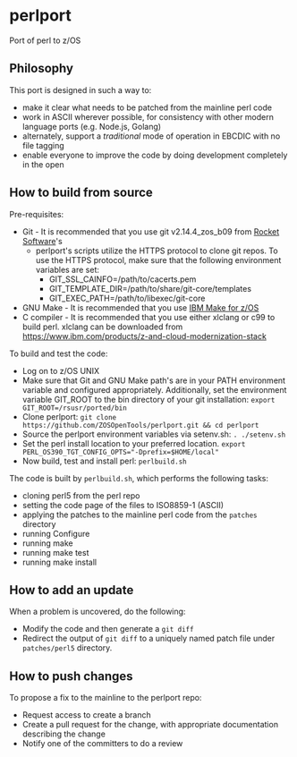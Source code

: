 # perlport
Port of perl to z/OS

## Philosophy

This port is designed in such a way to:
 - make it clear what needs to be patched from the mainline perl code
 - work in ASCII wherever possible, for consistency with other modern language ports (e.g. Node.js, Golang)
 - alternately, support a _traditional_ mode of operation in EBCDIC with no file tagging
 - enable everyone to improve the code by doing development completely in the open

## How to build from source

Pre-requisites:
 - Git - It is recommended that you use git v2.14.4_zos_b09 from [Rocket Software](https://www.rocketsoftware.com/zos-open-source)'s 
   - perlport's scripts utilize the HTTPS protocol to clone git repos.  To use the HTTPS protocol, make sure that the following environment
     variables are set:
      - GIT_SSL_CAINFO=/path/to/cacerts.pem
      - GIT_TEMPLATE_DIR=/path/to/share/git-core/templates
      - GIT_EXEC_PATH=/path/to/libexec/git-core
 - GNU Make - It is recommended that you use [IBM Make for z/OS](https://www-01.ibm.com/marketing/iwm/platform/mrs/assets?source=swg-dmzos)
 - C compiler - It is recommended that you use either xlclang or c99 to build perl.  xlclang can be downloaded from https://www.ibm.com/products/z-and-cloud-modernization-stack

To build and test the code:
 - Log on to z/OS UNIX
 - Make sure that Git and GNU Make path's are in your PATH environment variable and configured appropriately.  Additionally, set the environment variable GIT_ROOT to the bin directory of your git installation: `export GIT_ROOT=/rsusr/ported/bin`
 - Clone perlport: `git clone https://github.com/ZOSOpenTools/perlport.git && cd perlport`
 - Source the perlport environment variables via setenv.sh: `. ./setenv.sh`
 - Set the perl install location to your preferred location.  `export PERL_OS390_TGT_CONFIG_OPTS="-Dprefix=$HOME/local"`
 - Now build, test and install perl: `perlbuild.sh`

The code is built by `perlbuild.sh`, which performs the following tasks:
 - cloning perl5 from the perl repo
 - setting the code page of the files to ISO8859-1 (ASCII)
 - applying the patches to the mainline perl code from the `patches` directory
 - running Configure
 - running make
 - running make test
 - running make install

## How to add an update

When a problem is uncovered, do the following:
 - Modify the code and then generate a `git diff`
 - Redirect the output of `git diff` to a uniquely named patch file under `patches/perl5` directory.  

## How to push changes

To propose a fix to the mainline to the perlport repo:
 - Request access to create a branch
 - Create a pull request for the change, with appropriate documentation describing the change
 - Notify one of the committers to do a review
